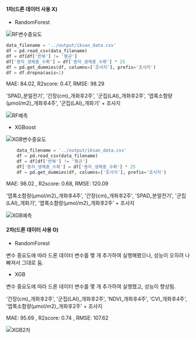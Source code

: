 #### 1차(드론 데이터 사용 X)
* RandomForest

![RF변수중요도](https://github.com/SmartDigitalAg/Wheat-Yield-Estimation/assets/93760723/433b9bd8-9a98-48c4-9658-b48e14aa6a0f)

```python
data_filename = '../output/iksan_data.csv'
df = pd.read_csv(data_filename)
df = df[df['반복'] != '평균']
df['종자_생체중_수확'] = df['종자_생체중_수확'] * 25
df = pd.get_dummies(df, columns=['조사지'], prefix='조사지')
df = df.dropna(axis=1)
```
MAE: 84.02, R2score: 0.47, RMSE: 98.29

 'SPAD_분얼전기', '간장(cm)_개화후2주', '군집(LAI)_개화후2주', '엽록소함량(µmol/m2)_개화후4주', '군집(LAI)_개화기' + 조사지

![RF예측](https://github.com/SmartDigitalAg/Wheat-Yield-Estimation/assets/93760723/6286bb0f-8e1d-41d2-8aff-8a06867d46b8)

* XGBoost

![XGB변수중요도](https://github.com/SmartDigitalAg/Wheat-Yield-Estimation/assets/93760723/be202115-5a3a-42a2-b73e-4520892892b0)

```python
    data_filename = '../output/iksan_data.csv'
    df = pd.read_csv(data_filename)
    df = df[df['반복'] != '평균']
    df['종자_생체중_수확'] = df['종자_생체중_수확'] * 25
    df = pd.get_dummies(df, columns=['조사지'], prefix='조사지')
```

MAE: 98.02 , R2score: 0.68, RMSE: 120.09

'엽록소함량(µmol/m2)_개화후4주', '간장(cm)_개화후2주', 'SPAD_분얼전기',  '군집(LAI)_개화기', '엽록소함량(µmol/m2)_개화후2주' + 조사지

![XGB예측](https://github.com/SmartDigitalAg/Wheat-Yield-Estimation/assets/93760723/9152075e-7413-4193-9233-54c54633b436)

#### 2차(드론 데이터 사용 O)
* RandomForest

변수 중요도에 따라 드론 데이터 변수를 몇 개 추가하여 실행해봤으나, 성능이 오히려 나빠져서 그대로 둠.

* XGB

변수 중요도에 따라 드론 데이터 변수를 몇 개 추가하여 실행했고, 성능이 향상됨.

'간장(cm)_개화후2주', '군집(LAI)_개화후2주', 'NDVI_개화후4주',  'CVI_개화후4주', '엽록소함량(µmol/m2)_개화후2주' + 조사지

MAE: 95.69 , R2score: 0.74 , RMSE: 107.62

![XGB2차](https://github.com/SmartDigitalAg/Wheat-Yield-Estimation/assets/93760723/c466a68b-c7e4-4e86-93e6-fc1f727fa595)
